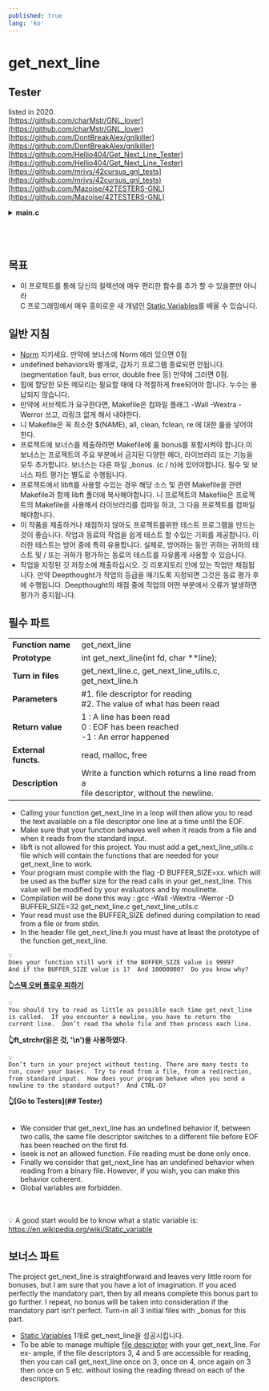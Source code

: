 ```yaml
---
published: true
lang: 'ko'
---
```

# get_next_line 

## Tester
listed in 2020.<br>
[https://github.com/charMstr/GNL_lover](https://github.com/charMstr/GNL_lover)
<br>[https://github.com/DontBreakAlex/gnlkiller](https://github.com/DontBreakAlex/gnlkiller)
<br>[https://github.com/Hellio404/Get_Next_Line_Tester](https://github.com/Hellio404/Get_Next_Line_Tester)
<br>[https://github.com/mrjvs/42cursus_gnl_tests](https://github.com/mrjvs/42cursus_gnl_tests)
<br>[https://github.com/Mazoise/42TESTERS-GNL](https://github.com/Mazoise/42TESTERS-GNL)
<br><details>
<summary> <b> main.c </b>  </summary>
<div markdown="1">

지저분..

~~~
#include "get_next_line.h"
#include <stdio.h>
#include <fcntl.h>

int		main(int argc, char **argv)
{
	char	*line;
	int		ret;
	int		fd;

	if (argc == 0)
		return(0);
//	fd = 0;

	fd = open(argv[1], O_RDONLY);
	int fd2 = open(argv[2], O_RDONLY);
	int fd3 = open(argv[3], O_RDONLY);


/*	while ((ret = get_next_line(fd, &line)) > 0)
	{
		printf("get_next_line : %s\n", line);
		printf("return value : %d\n\n", ret);
		free(line);
	}
	printf("get_next_line : %s\n", line);
	printf("return value : %d\n", ret);
	free(line);
	char *line2;
	ret = get_next_line(fd, &line2);
	printf("get_next_line : %s\n", line2);
	printf("return value : %d\n", ret);
	free(line2);
	char *line3;
	ret = get_next_line(fd, &line3);
	printf("get_next_line : %s\n", line3);
	printf("return value : %d\n", ret);
	free(line3);
*/

	ret = get_next_line(fd, &line);
	printf("get_next_line : %s\n", line);
	printf("return value : %d\n\n", ret);
	free(line);

	ret = get_next_line(fd2, &line);
	printf("get_next_line : %s\n", line);
	printf("return value : %d\n\n", ret);
	free(line);

	ret = get_next_line(fd3, &line);
	printf("get_next_line : %s\n", line);
	printf("return value : %d\n\n", ret);
	free(line);

	ret = get_next_line(fd, &line);
	printf("get_next_line : %s\n", line);
	printf("return value : %d\n\n", ret);
	free(line);

	ret = get_next_line(fd2, &line);
	printf("get_next_line : %s\n", line);
	printf("return value : %d\n\n", ret);
	free(line);

	ret = get_next_line(fd3, &line);
	printf("get_next_line : %s\n", line);
	printf("return value : %d\n\n", ret);
	free(line);

	ret = get_next_line(fd, &line);
	printf("get_next_line : %s\n", line);
	printf("return value : %d\n", ret);
	free(line);

	ret = get_next_line(fd, &line);
	printf("get_next_line : %s\n", line);
	printf("return value : %d\n", ret);
	free(line);
	while(1)
		;

	return (0);
}


~~~

</div>
</details>
<br><br>

<br>

## 목표
* 이 프로젝트를 통해 당신의 컬렉션에 매우 편리한 함수를 추가 할 수 있을뿐만 아니라<br>
C 프로그래밍에서 매우 흥미로운 새 개념인 [Static Variables](static-variables)를 배울 수 있습니다.

## 일반 지침
* [Norm](https://meta.intra.42.fr/articles/norm-norminette-b1b74c82-5ba1-4e43-b02e-0101727e661c) 지키세요. 만약에 보너스에 Norm 에러 있으면 0점
* undefined behaviors와 별개로, 갑자기 프로그램 종료되면 안됩니다. (segmentation fault, bus error, double free 등)
만약에 그러면 0점.
* 힙에 할당한 모든 메모리는 필요할 때에 다 적절하게 free되어야 합니다. 누수는 용납되지 않습니다.
* 만약에 서브젝트가 요구한다면, Makefile은 컴파일 플래그 -Wall -Wextra -Werror 쓰고, 리링크 없게 해서 내야한다.
* 니 Makefile은 꼭 최소한 $(NAME), all, clean, fclean, re 에 대한 룰을 넣어야 한다.
* 프로젝트에 보너스를 제출하려면 Makefile에 룰 bonus를 포함시켜야 합니다.이 보너스는 프로젝트의 주요 부분에서 금지된 다양한 헤더, 라이브러리 또는 기능을 모두 추가합니다. 보너스는 다른 파일 _bonus. {c / h}에 있어야합니다. 필수 및 보너스 파트 평가는 별도로 수행됩니다.
* 프로젝트에서 libft를 사용할 수있는 경우 해당 소스 및 관련 Makefile을 관련 Makefile과 함께 libft 폴더에 복사해야합니다. 니 프로젝트의 Makefile은 프로젝트의 Makefile을 사용해서 라이브러리를 컴파일 하고, 그 다음 프로젝트를 컴파일해야합니다.
* 이 작품을 제출하거나 채점하지 않아도 프로젝트를위한 테스트 프로그램을 만드는 것이 좋습니다. 작업과 동료의 작업을 쉽게 테스트 할 수있는 기회를 제공합니다. 이러한 테스트는 방어 중에 특히 유용합니다. 실제로, 방어하는 동안 귀하는 귀하의 테스트 및 / 또는 귀하가 평가하는 동료의 테스트를 자유롭게 사용할 수 있습니다.
* 작업을 지정된 깃 저장소에 제출하십시오. 깃 리포지토리 안에 있는 작업만 채점됩니다. 만약 Deepthought가 작업의 등급을 매기도록 지정되면 그것은 동료 평가 후에 수행됩니다. Deepthought의 채점 중에 작업의 어떤 부분에서 오류가 발생하면 평가가 중지됩니다.


## 필수 파트

|||
|:---|:---|
| **Function name** | get_next_line |
| **Prototype** | int get_next_line(int fd, char **line); |
| **Turn in files** | get_next_line.c, get_next_line_utils.c,<br>get_next_line.h |
| **Parameters** | #1.  file descriptor for reading<br>#2.  The value of what has been read |
| **Return value** | 1 :  A line has been read<br>0 :  EOF has been reached<br>-1 :  An error happened |
| **External functs.** | read, malloc, free |
| **Description** | Write a function which returns a line read from a<br>file descriptor, without the newline. |

* Calling your function get_next_line in a loop will then allow you to read the text available on a file descriptor one line at a time until the EOF.
* Make sure that your function behaves well when it reads from a file and when it reads from the standard input.
* libft is not allowed for this project. You must add a get_next_line_utils.c file which will contain the functions that are needed for your get_next_line to work.
* Your program must compile with the flag -D BUFFER_SIZE=xx. which will be used as the buffer size for the read calls in your get_next_line. This value will be modified by your evaluators and by moulinette.
* Compilation will be done this way : gcc -Wall -Wextra -Werror -D BUFFER_SIZE=32 get_next_line.c get_next_line_utils.c
* Your read must use the BUFFER_SIZE defined during compilation to read from a file or from stdin.
* In the header file get_next_line.h you must have at least the prototype of the function get_next_line.

~~~
💡
Does your function still work if the BUFFER_SIZE value is 9999?
And if the BUFFER_SIZE value is 1?  And 10000000?  Do you know why?
~~~
**👆[스택 오버 플로우 피하기](https://yeosong-00.github.io/42wiki/%EC%8A%A4%ED%83%9D-%EC%98%A4%EB%B2%84%ED%94%8C%EB%A1%9C%EC%9A%B0-%ED%94%BC%ED%95%98%EA%B8%B0)**

~~~
💡
You should try to read as little as possible each time get_next_line
is called.  If you encounter a newline, you have to return the
current line.  Don’t read the whole file and then process each line.
~~~
**👆ft_strchr(읽은 것, '\n')을 사용하였다.**

~~~
💡
Don’t turn in your project without testing. There are many tests to
run, cover your bases.  Try to read from a file, from a redirection,
from standard input.  How does your program behave when you send a
newline to the standard output?  And CTRL-D?
~~~
**👆[Go to Testers](## Tester)**
<br><br>
* We consider that get_next_line has an undefined behavior if, between two calls, the same file descriptor switches to a different file before EOF has been reached on the first fd.
* lseek is not an allowed function. File reading must be done only once.
* Finally we consider that get_next_line has an undefined behavior when reading from a binary file. However, if you wish, you can make this behavior coherent.
* Global variables are forbidden.

<br><br>
💡 A good start would be to know what a static variable is: https://en.wikipedia.org/wiki/Static_variable


## 보너스 파트
The project get_next_line is straightforward and leaves very little room for bonuses, but I am sure that you have a lot of imagination. If you aced perfectly the mandatory part, then by all means complete this bonus part to go further. I repeat, no bonus will be taken into consideration if the mandatory part isn’t perfect.
Turn-in all 3 initial files with _bonus for this part.
* [Static Variables](static-variables) 1개로 get_next_line을 성공시킵니다.
* To be able to manage multiple [file descriptor](https://yeosong1.github.io/file_descriptor) with your get_next_line. For ex- ample, if the file descriptors 3, 4 and 5 are accessible for reading, then you can call get_next_line once on 3, once on 4, once again on 3 then once on 5 etc. without losing the reading thread on each of the descriptors.
